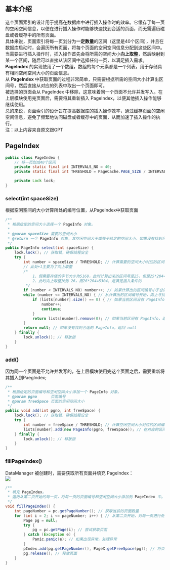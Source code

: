 ## 基本介绍
这个页面索引的设计用于提高在数据库中进行插入操作时的效率。它缓存了每一页的空闲空间信息，以便在进行插入操作时能够快速找到合适的页面，而无需遍历磁盘或者缓存中的所有页面。<br />具体来说，页面索引将每一页划分为**一定数量**的区间（这里是40个区间），并且在数据库启动时，会遍历所有页面，将每个页面的空闲空间信息分配到这些区间中。当需要进行插入操作时，插入操作首先会将所需的空间大小**向上取整**，然后映射到某一个区间，随后可以直接从该区间中选择任何一页，以满足插入需求。<br />**PageIndex** 的实现使用了一个数组，数组的每个元素都是一个列表，用于存储具有相同空闲空间大小的页面信息。<br />从 **PageIndex** 中获取页面的过程非常简单，只需要根据所需的空间大小计算出区间号，然后直接从对应的列表中取出一个页面即可。<br />被选择的页面会从 PageIndex 中移除，这意味着同一个页面不允许并发写入。在上层模块使用完页面后，需要将其重新插入 PageIndex，以便其他插入操作能够继续使用。<br />总的来说，页面索引的设计旨在提高数据库的插入操作效率，通过缓存页面的空闲空间信息，避免了频繁地访问磁盘或者缓存中的页面，从而加速了插入操作的执行。<br />注：以上内容来自原文跟GPT
## PageIndex
```java
public class PageIndex {
    // 将一页划成40个区间
    private static final int INTERVALS_NO = 40;
    private static final int THRESHOLD = PageCache.PAGE_SIZE / INTERVALS_NO; //204

    private Lock lock;
}
```
### select(int spaceSize)
根据空闲空间的大小计算所处的编号位置，从PageIndex中获取页面
```java
/**
 * 根据给定的空间大小选择一个 PageInfo 对象。
 *
 * @param spaceSize 需要的空间大小
 * @return 一个 PageInfo 对象，其空闲空间大于或等于给定的空间大小。如果没有找到合适的 PageInfo，返回 null。
 */
public PageInfo select(int spaceSize) {
    lock.lock(); // 获取锁，确保线程安全
    try {
        int number = spaceSize / THRESHOLD; // 计算需要的空间大小对应的区间编号
        // 此处+1主要为了向上取整
        /*
            1、假需要存储的字节大小为5168，此时计算出来的区间号是25，但是25*204=5100显然是不满足条件的
            2、此时向上取整找到 26，而26*204=5304，是满足插入条件的
         */
        if (number < INTERVALS_NO) number++; // 如果计算出的区间编号小于总的区间数，编号加一
        while (number <= INTERVALS_NO) { // 从计算出的区间编号开始，向上寻找合适的 PageInfo
            if (lists[number].size() == 0) { // 如果当前区间没有 PageInfo，继续查找下一个区间
                number++;
                continue;
            }
            return lists[number].remove(0); // 如果当前区间有 PageInfo，返回第一个 PageInfo，并从列表中移除
        }
        return null; // 如果没有找到合适的 PageInfo，返回 null
    } finally {
        lock.unlock(); // 释放锁
    }
}
```
### add()
因为同一个页面是不允许并发写的，在上层模块使用完这个页面之后，需要重新将其插入到PaegIndex;
```java
/**
 * 根据给定的页面编号和空闲空间大小添加一个 PageInfo 对象。
 * @param pgno      页面编号
 * @param freeSpace 页面的空闲空间大小
 */
public void add(int pgno, int freeSpace) {
    lock.lock(); // 获取锁，确保线程安全
    try {
        int number = freeSpace / THRESHOLD; // 计算空闲空间大小对应的区间编号
        lists[number].add(new PageInfo(pgno, freeSpace)); // 在对应的区间列表中添加一个新的 PageInfo 对象
    } finally {
        lock.unlock(); // 释放锁
    }
}
```
### fillPageIndex()
DataManager 被创建时，需要获取所有页面并填充 PageIndex：<br />![](https://cdn.nlark.com/yuque/0/2024/png/22796888/1713315984490-09779a33-ea11-4624-8be2-1501ab456e13.png#averageHue=%23f5f5f5&clientId=u8b086f1b-3e5c-4&from=paste&height=1005&id=ud103217a&originHeight=1256&originWidth=1780&originalType=binary&ratio=1.25&rotation=0&showTitle=false&size=154758&status=done&style=none&taskId=u0dbf6b4a-a813-4da7-8755-99b747db585&title=&width=1424#averageHue=%23f5f5f5&from=url&id=ZxWpA&originHeight=1256&originWidth=1780&originalType=binary&ratio=1&rotation=0&showTitle=false&status=done&style=none&title=)
```java
/**
 * 填充 PageIndex。
 * 遍历从第二页开始的每一页，将每一页的页面编号和空闲空间大小添加到 PageIndex 中。
 */
void fillPageIndex() {
    int pageNumber = pc.getPageNumber(); // 获取当前的页面数量
    for (int i = 2; i <= pageNumber; i++) { // 从第二页开始，对每一页进行处理
        Page pg = null;
        try {
            pg = pc.getPage(i); // 尝试获取页面
        } catch (Exception e) {
            Panic.panic(e); // 如果出现异常，处理异常
        }
        pIndex.add(pg.getPageNumber(), PageX.getFreeSpace(pg)); // 将页面编号和页面的空闲空间大小添加到 PageIndex 中
        pg.release(); // 释放页面
    }
}
```
